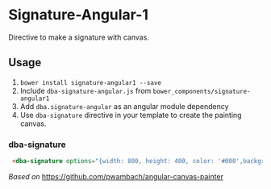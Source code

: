 # Signature-Angular-1
Directive to make a signature with canvas.

## Usage
1. `bower install signature-angular1 --save`
1. Include `dba-signature-angular.js` from  `bower_components/signature-angular1`
1. Add `dba.signature-angular` as an angular module dependency
1. Use `dba-signature` directive in your template to create the painting canvas.

### dba-signature
```html
 <dba-signature options="{width: 800, height: 400, color: '#000',backgroundColor:'#fff',lineWidth:5,id: 'signature' }"></dba-signature>

```

*Based on*
https://github.com/pwambach/angular-canvas-painter
